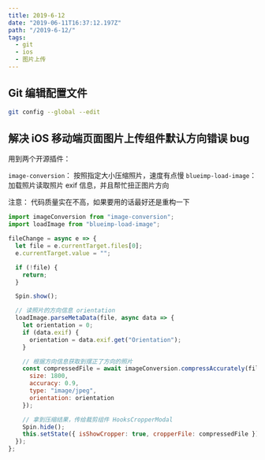 ```yaml
---
title: 2019-6-12
date: "2019-06-11T16:37:12.197Z"
path: "/2019-6-12/"
tags:
  - git
  - ios
  - 图片上传
---
```


## Git 编辑配置文件

```bash
git config --global --edit
```

## 解决 iOS 移动端页面图片上传组件默认方向错误 bug

用到两个开源插件：

`image-conversion`： 按照指定大小压缩照片，速度有点慢
`blueimp-load-image`： 加载照片读取照片 exif 信息，并且帮忙扭正图片方向

注意： 代码质量实在不高，如果要用的话最好还是重构一下

```javascript
import imageConversion from "image-conversion";
import loadImage from "blueimp-load-image";

fileChange = async e => {
  let file = e.currentTarget.files[0];
  e.currentTarget.value = "";

  if (!file) {
    return;
  }

  Spin.show();

  // 读照片的方向信息 orientation
  loadImage.parseMetaData(file, async data => {
    let orientation = 0;
    if (data.exif) {
      orientation = data.exif.get("Orientation");
    }

    // 根据方向信息获取到摆正了方向的照片
    const compressedFile = await imageConversion.compressAccurately(file, {
      size: 1800,
      accuracy: 0.9,
      type: "image/jpeg",
      orientation: orientation
    });

    // 拿到压缩结果，传给裁剪组件 HooksCropperModal
    Spin.hide();
    this.setState({ isShowCropper: true, cropperFile: compressedFile });
  });
};
```
